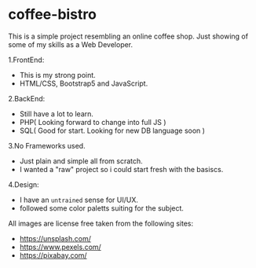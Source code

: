 # coffee-bistro
This is a simple project resembling an online coffee shop.
Just showing of some of my skills as a Web Developer.

1.FrontEnd: 
  - This is my strong point.
  - HTML/CSS, Bootstrap5 and JavaScript.
  
2.BackEnd:
  - Still have a lot to learn.
  - PHP( Looking forward to change into full JS )
  - SQL( Good for start. Looking for new DB language soon )
  
3.No Frameworks used.
  - Just plain and simple all from scratch.
  - I wanted a "raw" project so i could start fresh with the basiscs.
  
4.Design:
  - I have an `untrained` sense for UI/UX.
  - followed some color paletts suiting for the subject.
  
All images are license free taken from the following sites:
  - https://unsplash.com/
  - https://www.pexels.com/
  - https://pixabay.com/
